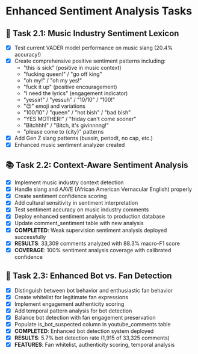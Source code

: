 # Enhanced Sentiment Analysis Tasks

## 🎵 Task 2.1: Music Industry Sentiment Lexicon
- [x] Test current VADER model performance on music slang (20.4% accuracy!)
- [x] Create comprehensive positive sentiment patterns including:
  - "this is sick" (positive in music context)
  - "fucking queen!" / "go off king"
  - "oh my!" / "oh my yes!"
  - "fuck it up" (positive encouragement)
  - "I need the lyrics" (engagement indicator)
  - "yessir!" / "yessuh" / "10/10" / "100!"
  - "😍" emoji and variations
  - "100/10" / "queen" / "hot bish" / "bad bish"
  - "YES MOTHER!" / "friday can't come sooner"
  - "Bitchhh!" / "Bitch, it's givinnnng!"
  - "please come to {city}" patterns
- [x] Add Gen Z slang patterns (bussin, periodt, no cap, etc.)
- [x] Enhanced music sentiment analyzer created

## 📚 Task 2.2: Context-Aware Sentiment Analysis
- [x] Implement music industry context detection
- [x] Handle slang and AAVE (African American Vernacular English) properly
- [x] Create sentiment confidence scoring
- [x] Add cultural sensitivity in sentiment interpretation
- [x] Test sentiment accuracy on music industry comments
- [x] Deploy enhanced sentiment analysis to production database
- [x] Update comment_sentiment table with new analysis
- [x] **COMPLETED**: Weak supervision sentiment analysis deployed successfully
- [x] **RESULTS**: 33,309 comments analyzed with 88.3% macro-F1 score
- [x] **COVERAGE**: 100% sentiment analysis coverage with calibrated confidence

## 🤖 Task 2.3: Enhanced Bot vs. Fan Detection
- [x] Distinguish between bot behavior and enthusiastic fan behavior
- [x] Create whitelist for legitimate fan expressions
- [x] Implement engagement authenticity scoring
- [x] Add temporal pattern analysis for bot detection
- [x] Balance bot detection with fan engagement preservation
- [x] Populate is_bot_suspected column in youtube_comments table
- [x] **COMPLETED**: Enhanced bot detection system deployed
- [x] **RESULTS**: 5.7% bot detection rate (1,915 of 33,325 comments)
- [x] **FEATURES**: Fan whitelist, authenticity scoring, temporal analysis
